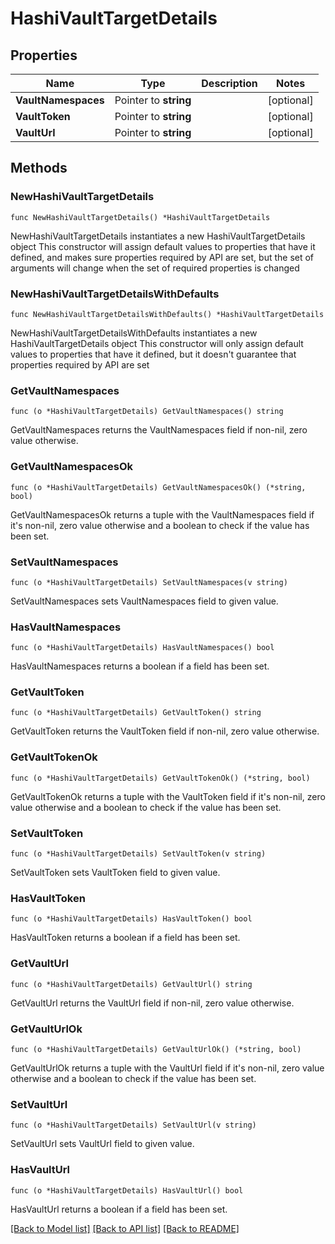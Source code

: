 # HashiVaultTargetDetails

## Properties

Name | Type | Description | Notes
------------ | ------------- | ------------- | -------------
**VaultNamespaces** | Pointer to **string** |  | [optional] 
**VaultToken** | Pointer to **string** |  | [optional] 
**VaultUrl** | Pointer to **string** |  | [optional] 

## Methods

### NewHashiVaultTargetDetails

`func NewHashiVaultTargetDetails() *HashiVaultTargetDetails`

NewHashiVaultTargetDetails instantiates a new HashiVaultTargetDetails object
This constructor will assign default values to properties that have it defined,
and makes sure properties required by API are set, but the set of arguments
will change when the set of required properties is changed

### NewHashiVaultTargetDetailsWithDefaults

`func NewHashiVaultTargetDetailsWithDefaults() *HashiVaultTargetDetails`

NewHashiVaultTargetDetailsWithDefaults instantiates a new HashiVaultTargetDetails object
This constructor will only assign default values to properties that have it defined,
but it doesn't guarantee that properties required by API are set

### GetVaultNamespaces

`func (o *HashiVaultTargetDetails) GetVaultNamespaces() string`

GetVaultNamespaces returns the VaultNamespaces field if non-nil, zero value otherwise.

### GetVaultNamespacesOk

`func (o *HashiVaultTargetDetails) GetVaultNamespacesOk() (*string, bool)`

GetVaultNamespacesOk returns a tuple with the VaultNamespaces field if it's non-nil, zero value otherwise
and a boolean to check if the value has been set.

### SetVaultNamespaces

`func (o *HashiVaultTargetDetails) SetVaultNamespaces(v string)`

SetVaultNamespaces sets VaultNamespaces field to given value.

### HasVaultNamespaces

`func (o *HashiVaultTargetDetails) HasVaultNamespaces() bool`

HasVaultNamespaces returns a boolean if a field has been set.

### GetVaultToken

`func (o *HashiVaultTargetDetails) GetVaultToken() string`

GetVaultToken returns the VaultToken field if non-nil, zero value otherwise.

### GetVaultTokenOk

`func (o *HashiVaultTargetDetails) GetVaultTokenOk() (*string, bool)`

GetVaultTokenOk returns a tuple with the VaultToken field if it's non-nil, zero value otherwise
and a boolean to check if the value has been set.

### SetVaultToken

`func (o *HashiVaultTargetDetails) SetVaultToken(v string)`

SetVaultToken sets VaultToken field to given value.

### HasVaultToken

`func (o *HashiVaultTargetDetails) HasVaultToken() bool`

HasVaultToken returns a boolean if a field has been set.

### GetVaultUrl

`func (o *HashiVaultTargetDetails) GetVaultUrl() string`

GetVaultUrl returns the VaultUrl field if non-nil, zero value otherwise.

### GetVaultUrlOk

`func (o *HashiVaultTargetDetails) GetVaultUrlOk() (*string, bool)`

GetVaultUrlOk returns a tuple with the VaultUrl field if it's non-nil, zero value otherwise
and a boolean to check if the value has been set.

### SetVaultUrl

`func (o *HashiVaultTargetDetails) SetVaultUrl(v string)`

SetVaultUrl sets VaultUrl field to given value.

### HasVaultUrl

`func (o *HashiVaultTargetDetails) HasVaultUrl() bool`

HasVaultUrl returns a boolean if a field has been set.


[[Back to Model list]](../README.md#documentation-for-models) [[Back to API list]](../README.md#documentation-for-api-endpoints) [[Back to README]](../README.md)


